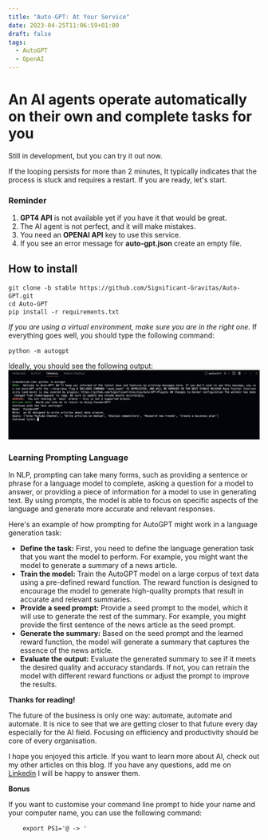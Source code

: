 ```yaml
---
title: "Auto-GPT: At Your Service"
date: 2023-04-25T11:06:59+01:00
draft: false
tags:
  - AutoGPT
  - OpenAI
---
```


# An AI agents operate automatically on their own and complete tasks for you
Still in development, but you can try it out now. 

If the looping persists for more than 2 minutes, It typically indicates that the process is stuck and requires a restart. 
If you are ready, let's start.

### Reminder
1. __GPT4 API__ is not available yet if you have it that would be great.
2. The AI agent is not perfect, and it will make mistakes.
3. You need an __OPENAI API__ key to use this service. 
4. If you see an error message for __auto-gpt.json__ create an empty file.

## How to install
```shell
git clone -b stable https://github.com/Significant-Gravitas/Auto-GPT.git
cd Auto-GPT
pip install -r requirements.txt
```
_If you are using a virtual environment, make sure you are in the right one._
If everything goes well, you should type the following command:
```shell
python -m autogpt
```

Ideally, you should see the following output:
![AutoGPT Screenshot](../posts/autogpt-ss-01.png)

### Learning Prompting Language
In NLP, prompting can take many forms, such as providing a sentence or phrase for a language model to complete, asking a question for a model to answer, or providing a piece of information for a model to use in generating text. By using prompts, the model is able to focus on specific aspects of the language and generate more accurate and relevant responses.

Here's an example of how prompting for AutoGPT might work in a language generation task:

* __Define the task:__ First, you need to define the language generation task that you want the model to perform. For example, you might want the model to generate a summary of a news article.
* __Train the model:__ Train the AutoGPT model on a large corpus of text data using a pre-defined reward function. The reward function is designed to encourage the model to generate high-quality prompts that result in accurate and relevant summaries.
* __Provide a seed prompt:__ Provide a seed prompt to the model, which it will use to generate the rest of the summary. For example, you might provide the first sentence of the news article as the seed prompt.
* __Generate the summary:__ Based on the seed prompt and the learned reward function, the model will generate a summary that captures the essence of the news article.
* __Evaluate the output:__ Evaluate the generated summary to see if it meets the desired quality and accuracy standards. If not, you can retrain the model with different reward functions or adjust the prompt to improve the results.



__Thanks for reading!__

The future of the business is only one way: automate, automate and automate. It is nice to see that we are getting closer to that future every day especially for the AI field. Focusing on efficiency and productivity should be core of every organisation.

I hope you enjoyed this article. If you want to learn more about AI, check out my other articles on this blog. If you have any questions, add me on [Linkedin](https://linkedin.com/in/erkanmalcok) I will be happy to answer them.



__Bonus__

If you want to customise your command line prompt to hide your name and your computer name, you can use the following command:
```shell
    export PS1='@ -> '
```